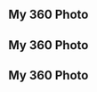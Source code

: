 ## My 360 Photo
<script src="//360.vizor.io/scripts/embed.js" data-vizorurl="//360.vizor.io/embed/v/drb" ></script>

## My 360 Photo
<script src="//360.vizor.io/scripts/embed.js" data-vizorurl="//360.vizor.io/embed/v/drb" ></script>

## My 360 Photo
<script src="//360.vizor.io/scripts/embed.js" data-vizorurl="//360.vizor.io/embed/v/drb" ></script>

